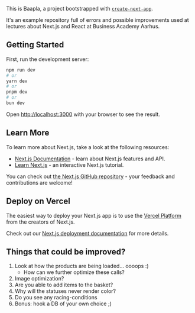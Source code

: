 This is Baapla, a project bootstrapped with [`create-next-app`](https://nextjs.org/docs/app/api-reference/cli/create-next-app).

It's an example repository full of errors and possible improvements used at lectures about Next.js and React at Business Academy Aarhus.

## Getting Started

First, run the development server:

```bash
npm run dev
# or
yarn dev
# or
pnpm dev
# or
bun dev
```

Open [http://localhost:3000](http://localhost:3000) with your browser to see the result.

## Learn More

To learn more about Next.js, take a look at the following resources:

- [Next.js Documentation](https://nextjs.org/docs) - learn about Next.js features and API.
- [Learn Next.js](https://nextjs.org/learn) - an interactive Next.js tutorial.

You can check out [the Next.js GitHub repository](https://github.com/vercel/next.js) - your feedback and contributions are welcome!

## Deploy on Vercel

The easiest way to deploy your Next.js app is to use the [Vercel Platform](https://vercel.com/new?utm_medium=default-template&filter=next.js&utm_source=create-next-app&utm_campaign=create-next-app-readme) from the creators of Next.js.

Check out our [Next.js deployment documentation](https://nextjs.org/docs/app/building-your-application/deploying) for more details.

## Things that could be improved?

1. Look at how the products are being loaded... oooops :)
   - How can we further optimize these calls?
1. Image optimization?
1. Are you able to add items to the basket?
1. Why will the statuses never render color?
1. Do you see any racing-conditions
1. Bonus: hook a DB of your own choice ;)
